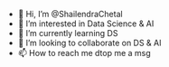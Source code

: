 - 👋 Hi, I’m @ShailendraChetal
- 👀 I’m interested in Data Science & AI
- 🌱 I’m currently learning DS
- 💞️ I’m looking to collaborate on DS & AI
- 📫 How to reach me dtop me a msg

<!---
ShailendraChetal/ShailendraChetal is a ✨ special ✨ repository because its `README.md` (this file) appears on your GitHub profile.
You can click the Preview link to take a look at your changes.
--->
